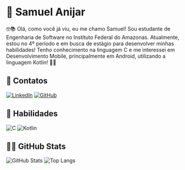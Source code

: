 #  🧑 Samuel Anijar
🤓📚 Olá, como você já viu, eu me chamo Samuel! Sou estudante de Engenharia de Software no Instituto Federal do Amazonas. Atualmente, estou no 4º período e em busca de estágio para desenvolver minhas habilidades! Tenho conhecimento na linguagem C e me interessei em Desenvolvimento Mobile, principalmente em Android, utilizando a linguagem Kotlin! 🧑‍💻

## 📱 Contatos
[![LinkedIn](https://img.shields.io/badge/LinkedIn-000?style=for-the-badge&logo=linkedin&logoColor=0E76A8)](https://www.linkedin.com/in/samuel-anijar-a14613238/)
[![GitHub](https://img.shields.io/badge/GitHub-000?style=for-the-badge&logo=github)](https://github.com/SaMAnijar)

## 🤯 Habilidades

![C](https://img.shields.io/badge/C-000?style=for-the-badge&logo=c)
![Kotlin](https://img.shields.io/badge/kotlin-000?style=for-the-badge&logo=kotlin)

## 🧑‍💻 GitHub Stats
![GitHub Stats](https://github-readme-stats.vercel.app/api?username=SaMAnijar&theme=transparent&bg_color=000&border_color=30A3DC&show_icons=true&icon_color=30A3DC&title_color=00BFFF&text_color=FFF)
![Top Langs](https://github-readme-stats-git-masterrstaa-rickstaa.vercel.app/api/top-langs/?username=SaMAnijar&bg_color=000&border_color=30A3DC&title_color=00BFFF&text_color=FFF)
